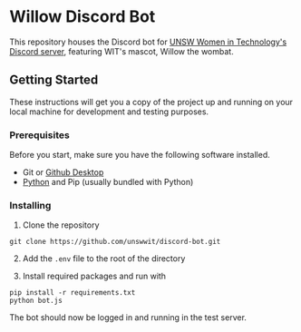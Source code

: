 # Willow Discord Bot

This repository houses the Discord bot for [UNSW Women in Technology's Discord server](https://discord.gg/BWY4tzM326), featuring WIT's mascot, Willow the wombat.

## Getting Started

These instructions will get you a copy of the project up and running on your local machine for development and testing purposes.

### Prerequisites

Before you start, make sure you have the following software installed.

- Git or [Github Desktop](https://desktop.github.com/)
- [Python](https://www.python.org/) and Pip (usually bundled with Python)

### Installing

1. Clone the repository

```
git clone https://github.com/unswwit/discord-bot.git
```

2. Add the `.env` file to the root of the directory

3. Install required packages and run with

```
pip install -r requirements.txt
python bot.js
```

The bot should now be logged in and running in the test server.
